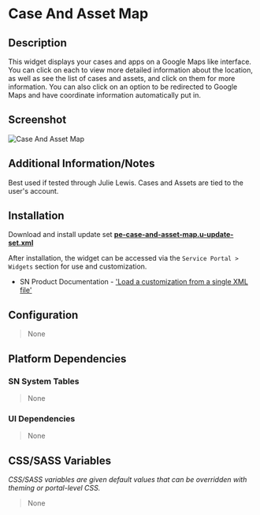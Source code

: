 # Case And Asset Map

## Description

This widget displays your cases and apps on a Google Maps like interface. You can click on each to view more detailed information about the location, as well as see the list of cases and assets, and click on them for more information. You can also click on an option to be redirected to Google Maps and have coordinate information automatically put in.

## Screenshot

![Case And Asset Map](https://raw.githubusercontent.com/platform-experience/serviceportal-widget-library/master/src/pe-case-and-asset-map/images/pe-case-and-asset-map.png)

## Additional Information/Notes

Best used if tested through Julie Lewis. Cases and Assets are tied to the user's account.

## Installation

Download and install update set **[pe-case-and-asset-map.u-update-set.xml](https://github.com/platform-experience/serviceportal-widget-library/blob/master/src/pe-case-and-asset-map/pe-case-and-asset-map.u-update-set.xml)**

After installation, the widget can be accessed via the `Service Portal > Widgets` section for use and customization.

* SN Product Documentation - ['Load a customization from a single XML file'](https://docs.servicenow.com/bundle/kingston-application-development/page/build/system-update-sets/task/t_SaveAnUpdateSetAsAnXMLFile.html)

## Configuration

> None

## Platform Dependencies

### SN System Tables

> None

### UI Dependencies

> None

## CSS/SASS Variables

_CSS/SASS variables are given default values that can be overridden with theming or portal-level CSS._

> None